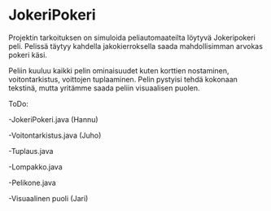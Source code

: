 # JokeriPokeri

Projektin tarkoituksen on simuloida peliautomaateilta löytyvä Jokeripokeri peli. Pelissä täytyy kahdella jakokierroksella saada mahdollisimman arvokas pokeri käsi.

Peliin kuuluu kaikki pelin ominaisuudet kuten korttien nostaminen, voitontarkistus, voittojen tuplaaminen. Pelin pystyisi tehdä kokonaan tekstinä, mutta yritämme saada peliin visuaalisen puolen.

ToDo:

-JokeriPokeri.java (Hannu)

-Voitontarkistus.java (Juho)

-Tuplaus.java

-Lompakko.java

-Pelikone.java

-Visuaalinen puoli (Jari)
